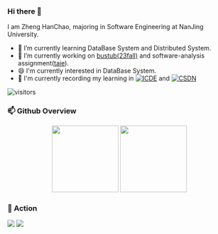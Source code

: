 ### Hi there 👋

<!--
**zhc-njdx/zhc-njdx** is a ✨ _special_ ✨ repository because its `README.md` (this file) appears on your GitHub profile.

Here are some ideas to get you started:
- 🔭 I’m currently working on ...
- 🌱 I’m currently learning ...
- 👯 I’m looking to collaborate on ...
- 🤔 I’m looking for help with ...
- 💬 Ask me about ...
- 📫 How to reach me: ...
- 😄 Pronouns: ...
- ⚡ Fun fact: ...
-->

I am Zheng HanChao, majoring in Software Engineering at NanJing University.

- 🌱 I’m currently learning DataBase System and Distributed System.
- 🔭 I’m currently working on [bustub(23fall)](https://github.com/cmu-db/bustub) and software-analysis assignment([taie](https://github.com/pascal-lab/Tai-e-assignments)).
- 😄 I'm currently interested in DataBase System.
- 💬 I'm currently recording my learning in [![ICDE](https://img.shields.io/badge/Homepage-ICDE-blue)](https://zhc-njdx.github.io/) and [![CSDN](https://img.shields.io/badge/Blog-CSDN-orange)](https://blog.csdn.net/m0_57225567?type=blog)

![visitors](https://visitor-badge.glitch.me/badge?page_id=zhc-njdx)

### 📫 Github Overview
<div align="center"> 
  <img height="150px" src="https://github-readme-stats.vercel.app/api?username=zhc-njdx&hide_border=true&show_icons=trueline_height=21&theme=dracula" />
  <img height="150px" src="https://github-readme-stats.vercel.app/api/top-langs/?username=zhc-njdx&hide=html,css&hide_border=true&layout=compact&langs_count=6&theme=dracula" /> 
</div>

### 🚀 Action
![](https://raw.githubusercontent.com/zhc-njdx/zhc-njdx/main/assets/github-contribution-grid-snake.svg)
![](https://activity-graph.herokuapp.com/graph?username=zhc-njdx&theme=github)

